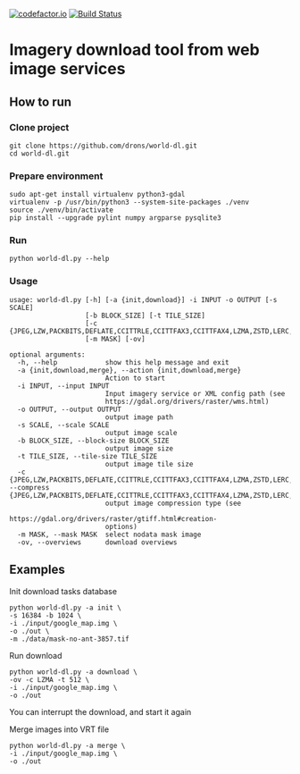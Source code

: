 [![codefactor.io](https://www.codefactor.io/repository/github/drons/world-dl/badge?style=flat-square)](https://www.codefactor.io/repository/github/drons/world-dl)
[![Build Status](https://ci.appveyor.com/api/projects/status/github/drons/world-dl?branch=master&svg=true)](https://ci.appveyor.com/project/drons/nbody/world-dl/master)
# Imagery download tool from web image services

## How to run

### Clone project
```
git clone https://github.com/drons/world-dl.git
cd world-dl.git
```

### Prepare environment
```
sudo apt-get install virtualenv python3-gdal
virtualenv -p /usr/bin/python3 --system-site-packages ./venv
source ./venv/bin/activate
pip install --upgrade pylint numpy argparse pysqlite3
```

### Run

```
python world-dl.py --help
```

### Usage
```
usage: world-dl.py [-h] [-a {init,download}] -i INPUT -o OUTPUT [-s SCALE]
                   [-b BLOCK_SIZE] [-t TILE_SIZE]
                   [-c {JPEG,LZW,PACKBITS,DEFLATE,CCITTRLE,CCITTFAX3,CCITTFAX4,LZMA,ZSTD,LERC,LERC_DEFLATE,LERC_ZSTD,WEBP,NONE}]
                   [-m MASK] [-ov]

optional arguments:
  -h, --help            show this help message and exit
  -a {init,download,merge}, --action {init,download,merge}
                        Action to start
  -i INPUT, --input INPUT
                        Input imagery service or XML config path (see
                        https://gdal.org/drivers/raster/wms.html)
  -o OUTPUT, --output OUTPUT
                        output image path
  -s SCALE, --scale SCALE
                        output image scale
  -b BLOCK_SIZE, --block-size BLOCK_SIZE
                        output image size
  -t TILE_SIZE, --tile-size TILE_SIZE
                        output image tile size
  -c {JPEG,LZW,PACKBITS,DEFLATE,CCITTRLE,CCITTFAX3,CCITTFAX4,LZMA,ZSTD,LERC,LERC_DEFLATE,LERC_ZSTD,WEBP,NONE}, --compress {JPEG,LZW,PACKBITS,DEFLATE,CCITTRLE,CCITTFAX3,CCITTFAX4,LZMA,ZSTD,LERC,LERC_DEFLATE,LERC_ZSTD,WEBP,NONE}
                        output image compression type (see
                        https://gdal.org/drivers/raster/gtiff.html#creation-
                        options)
  -m MASK, --mask MASK  select nodata mask image
  -ov, --overviews      download overviews
```

## Examples

Init download tasks database
```
python world-dl.py -a init \
-s 16384 -b 1024 \
-i ./input/google_map.img \
-o ./out \
-m ./data/mask-no-ant-3857.tif
```

Run download
```
python world-dl.py -a download \
-ov -c LZMA -t 512 \
-i ./input/google_map.img \
-o ./out
````
You can interrupt the download, and start it again

Merge images into VRT file
```
python world-dl.py -a merge \
-i ./input/google_map.img \
-o ./out
````
